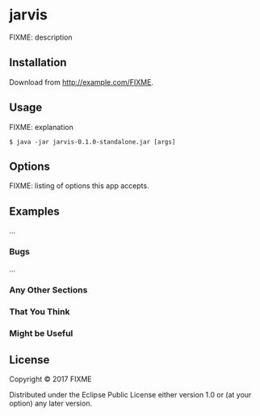 # jarvis

FIXME: description

## Installation

Download from http://example.com/FIXME.

## Usage

FIXME: explanation

    $ java -jar jarvis-0.1.0-standalone.jar [args]

## Options

FIXME: listing of options this app accepts.

## Examples

...

### Bugs

...

### Any Other Sections
### That You Think
### Might be Useful

## License

Copyright © 2017 FIXME

Distributed under the Eclipse Public License either version 1.0 or (at
your option) any later version.
